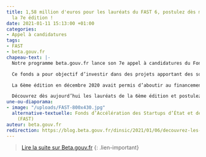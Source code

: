 ```yaml
---
title: 1,58 million d'euros pour les lauréats du FAST 6, postulez dès maintenant à
  la 7e édition !
date: 2021-01-11 15:13:00 +01:00
categories:
- Appel à candidatures
tags:
- FAST
- beta.gouv.fr
chapeau-text: |-
  Notre programme beta.gouv.fr lance son 7e appel à candidatures du Fonds d’Accélération des Startups d’État et de Territoires (FAST).

  Ce fonds a pour objectif d’investir dans des projets apportant des solutions concrètes à des problèmes de politique publique.

  La 6ème édition en décembre 2020 avait permis d’aboutir au financement de 5 Startups d’État et de Territoires et 2 incubateurs ministériels pour un montant total de 1 580 000 euros.

  Découvrez dès aujourd’hui les lauréats de la 6ème édition et postulez au FAST 7 !
une-ou-diaporama:
- image: "/uploads/FAST-800x430.jpg"
  alternative-textuelle: Fonds d’Accélération des Startups d’État et de Territoires
    (FAST)
auteur: beta.gouv.fr
redirection: https://blog.beta.gouv.fr/dinsic/2021/01/06/decouvrez-les-laureats-du-fast-5-et-candidatez-a-la-6eme-edition/
---
```


> [Lire la suite sur Beta.gouv.fr](https://blog.beta.gouv.fr/dinsic/2021/01/06/decouvrez-les-laureats-du-fast-5-et-candidatez-a-la-6eme-edition/)
{: .lien-important}
